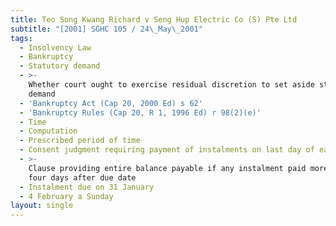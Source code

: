 ```yaml
---
title: Teo Song Kwang Richard v Seng Hup Electric Co (S) Pte Ltd
subtitle: "[2001] SGHC 105 / 24\_May\_2001"
tags:
  - Insolvency Law
  - Bankruptcy
  - Statutory demand
  - >-
    Whether court ought to exercise residual discretion to set aside statutory
    demand
  - 'Bankruptcy Act (Cap 20, 2000 Ed) s 62'
  - 'Bankruptcy Rules (Cap 20, R 1, 1996 Ed) r 98(2)(e)'
  - Time
  - Computation
  - Prescribed period of time
  - Consent judgment requiring payment of instalments on last day of each month
  - >-
    Clause providing entire balance payable if any instalment paid more than
    four days after due date
  - Instalment due on 31 January
  - 4 February a Sunday
layout: single
---
```


